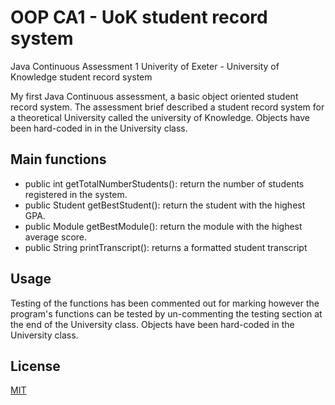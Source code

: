 # OOP CA1 - UoK student record system
Java Continuous Assessment 1 Univerity of Exeter - University of Knowledge student record system

My first Java Continuous assessment, a basic object oriented student record system. The assessment brief described a student record system for a theoretical University called the university of Knowledge. Objects have been hard-coded in in the University class. 

## Main functions

- public int getTotalNumberStudents(): return the number of students registered in the system.
- public Student getBestStudent(): return the student with the highest GPA.
- public Module getBestModule(): return the module with the highest average score.
- public String printTranscript(): returns a formatted student transcript

## Usage

Testing of the functions has been commented out for marking however the program's functions can be tested by un-commenting the testing section at the end of the University class. Objects have been hard-coded in the University class.

## License
[MIT](https://choosealicense.com/licenses/mit/)
